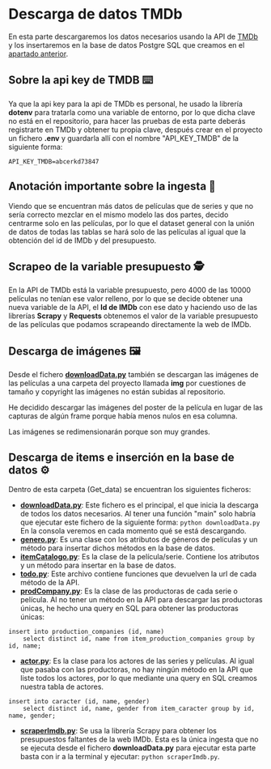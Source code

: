 # Descarga de datos TMDb
En esta parte descargaremos los datos necesarios usando la API de [TMDb](https://www.themoviedb.org/documentation/api?language=es) y los insertaremos en la base de datos Postgre SQL que creamos en el [apartado anterior](https://github.com/Dynam1co/kc_practica_final/blob/master/DDBB/DDBB.md).

## Sobre la api key de TMDB ⌨️
Ya que la api key para la api de TMDb es personal, he usado la librería **dotenv** para tratarla como una variable de entorno, por lo que dicha clave no está en el repositorio, para hacer las pruebas de esta parte deberás registrarte en TMDb y obtener tu propia clave, después crear en el proyecto un fichero **.env** y guardarla allí con el nombre "API_KEY_TMDB" de la siguiente forma:
```
API_KEY_TMDB=abcerkd73847
```

## Anotación importante sobre la ingesta 📌
Viendo que se encuentran más datos de películas que de series y que no sería correcto mezclar en el mismo modelo las dos partes, decido centrarme solo en las películas, por lo que el dataset general con la unión de datos de todas las tablas se hará solo de las películas al igual que la obtención del id de IMDb y del presupuesto.

## Scrapeo de la variable presupuesto 🕵️
En la API de TMDb está la variable presupuesto, pero 4000 de las 10000 películas no tenían ese valor relleno, por lo que se decide obtener una nueva variable de la API, el **Id de IMDb** con ese dato y haciendo uso de las librerías **Scrapy** y **Requests** obtenemos el valor de la variable presupuesto de las películas que podamos scrapeando directamente la web de IMDb.

## Descarga de imágenes 🖼️
Desde el fichero [**downloadData.py**](downloadData.py) también se descargan las imágenes de las películas a una carpeta del proyecto llamada **img** por cuestiones de tamaño y copyright las imágenes no están subidas al repositorio.

He decidido descargar las imágenes del poster de la película en lugar de las capturas de algún frame porque había menos nulos en esa columna.

Las imágenes se redimensionarán porque son muy grandes.

## Descarga de items e inserción en la base de datos ⚙️
Dentro de esta carpeta (Get_data) se encuentran los siguientes ficheros:
- [**downloadData.py**](downloadData.py): Este fichero es el principal, el que inicia la descarga de todos los datos necesarios. Al tener una función "main" solo habría que ejecutar este fichero de la siguiente forma: ```python downloadData.py``` En la consola veremos en cada momento qué se está descargando.
- [**genero.py**](genero.py): Es una clase con los atributos de géneros de películas y un método para insertar dichos métodos en la base de datos.
- [**itemCatalogo.py**](itemCatalogo.py): Es la clase de la película/serie. Contiene los atributos y un método para insertar en la base de datos.
- [**todo.py**](todo.py): Este archivo contiene funciones que devuelven la url de cada método de la API.
- [**prodCompany.py**](prodCompany.py): Es la clase de las productoras de cada serie o película. Al no tener un método en la API para descargar las productoras únicas, he hecho una query en SQL para obtener las productoras únicas:
```
insert into production_companies (id, name)
    select distinct id, name from item_production_companies group by id, name;
```
- [**actor.py**](actor.py): Es la clase para los actores de las series y películas. Al igual que pasaba con las productoras, no hay ningún método en la API que liste todos los actores, por lo que mediante una query en SQL creamos nuestra tabla de actores.
```
insert into caracter (id, name, gender)
    select distinct id, name, gender from item_caracter group by id, name, gender;
```
- [**scraperImdb.py**](scraperImdb.py): Se usa la librería Scrapy para obtener los presupuestos faltantes de la web IMDb. Esta es la única ingesta que no se ejecuta desde el fichero **downloadData.py** para ejecutar esta parte basta con ir a la terminal y ejecutar: ```python scraperImdb.py```.